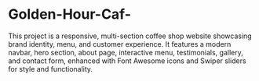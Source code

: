 # Golden-Hour-Caf-
This project is a responsive, multi-section coffee shop website showcasing brand identity, menu, and customer experience. It features a modern navbar, hero section, about page, interactive menu, testimonials, gallery, and contact form, enhanced with Font Awesome icons and Swiper sliders for style and functionality.
